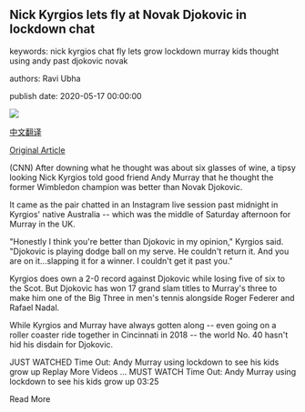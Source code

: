 ## Nick Kyrgios lets fly at Novak Djokovic in lockdown chat

keywords: nick kyrgios chat fly lets grow lockdown murray kids thought using andy past djokovic novak

authors: Ravi Ubha

publish date: 2020-05-17 00:00:00

![](https://cdn.cnn.com/cnnnext/dam/assets/200516210704-murray-kyrgios-super-tease.jpg)

[中文翻译](Nick%20Kyrgios%20lets%20fly%20at%20Novak%20Djokovic%20in%20lockdown%20chat_zh.md)

[Original Article](https://edition.cnn.com/2020/05/17/tennis/murray-kyrgios-instagram-live-tennis-spt-intl/index.html)

(CNN) After downing what he thought was about six glasses of wine, a tipsy looking Nick Kyrgios told good friend Andy Murray that he thought the former Wimbledon champion was better than Novak Djokovic.

It came as the pair chatted in an Instagram live session past midnight in Kyrgios' native Australia -- which was the middle of Saturday afternoon for Murray in the UK.

"Honestly I think you're better than Djokovic in my opinion," Kyrgios said. "Djokovic is playing dodge ball on my serve. He couldn't return it. And you are on it...slapping it for a winner. I couldn't get it past you."

Kyrgios does own a 2-0 record against Djokovic while losing five of six to the Scot. But Djokovic has won 17 grand slam titles to Murray's three to make him one of the Big Three in men's tennis alongside Roger Federer and Rafael Nadal.

While Kyrgios and Murray have always gotten along -- even going on a roller coaster ride together in Cincinnati in 2018 -- the world No. 40 hasn't hid his disdain for Djokovic.

JUST WATCHED Time Out: Andy Murray using lockdown to see his kids grow up Replay More Videos ... MUST WATCH Time Out: Andy Murray using lockdown to see his kids grow up 03:25

Read More